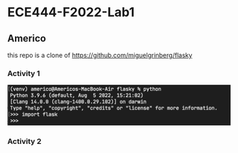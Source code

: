 # ECE444-F2022-Lab1
## Americo
this repo is a clone of 
https://github.com/miguelgrinberg/flasky
### Activity 1
![A1](a1.png)
### Activity 2
